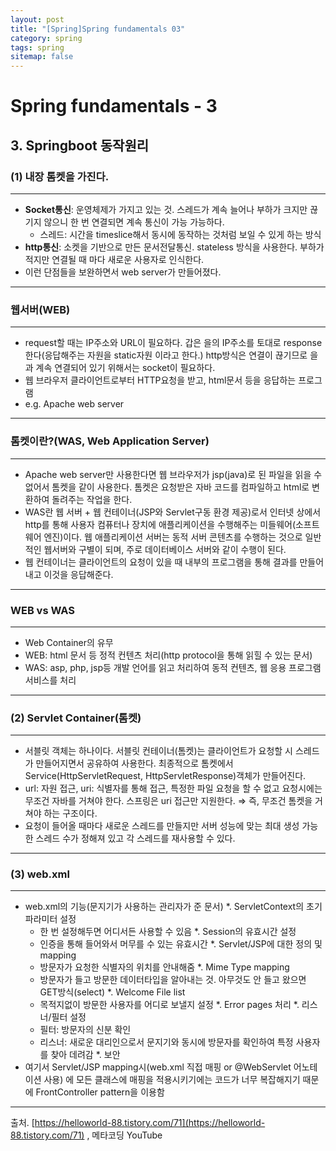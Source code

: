```yaml
---
layout: post
title: "[Spring]Spring fundamentals 03"
category: spring
tags: spring
sitemap: false
---
```

# Spring fundamentals - 3

## 3. Springboot 동작원리

### (1) 내장 톰켓을 가진다.

---

- **Socket통신**: 운영체제가 가지고 있는 것. 스레드가 계속 늘어나 부하가 크지만 끊기지 않으니 한 번 연결되면 계속 통신이 가능 가능하다.
    - 스레드: 시간을 timeslice해서 동시에 동작하는 것처럼 보일 수 있게 하는 방식
- **http통신**: 소켓을 기반으로 만든 문서전달통신. stateless 방식을 사용한다. 부하가 적지만 연결될 때 마다 새로운 사용자로 인식한다.
- 이런 단점들을 보완하면서 web server가 만들어졌다.

---

### 웹서버(WEB)

---

- request할 때는 IP주소와 URL이 필요하다. 갑은 을의 IP주소를 토대로 response한다(응답해주는 자원을 static자원 이라고 한다.) http방식은 연결이 끊기므로 을과 계속 연결되어 있기 위해서는 socket이 필요하다.
- 웹 브라우저 클라이언트로부터 HTTP요청을 받고, html문서 등을 응답하는 프로그램
- e.g. Apache web server

---

### 톰켓이란?(WAS, Web Application Server)

---

- Apache web server만 사용한다면 웹 브라우저가 jsp(java)로 된 파일을 읽을 수 없어서 톰켓을 같이 사용한다. 톰켓은 요청받은 자바 코드를 컴파일하고 html로 변환하여 돌려주는 작업을 한다.
- WAS란 웹 서버 + 웹 컨테이너(JSP와 Servlet구동 환경 제공)로서 인터넷 상에서 http를 통해 사용자 컴퓨터나 장치에 애플리케이션을 수행해주는 미들웨어(소프트웨어 엔진)이다. 웹 애플리케이션 서버는 동적 서버 콘텐츠를 수행하는 것으로 일반적인 웹서버와 구별이 되며, 주로 데이터베이스 서버와 같이 수행이 된다.
- 웹 컨테이너는 클라이언트의 요청이 있을 때 내부의 프로그램을 통해 결과를 만들어내고 이것을 응답해준다.

---

### WEB vs WAS

---

- Web Container의 유무
- WEB: html 문서 등 정적 컨텐츠 처리(http protocol을 통해 읽힐 수 있는 문서)
- WAS: asp, php, jsp등 개발 언어를 읽고 처리하여 동적 컨텐츠, 웹 응용 프로그램 서비스를 처리

---

### (2) Servlet Container(톰켓)

---

- 서블릿 객체는 하나이다. 서블릿 컨테이너(톰켓)는 클라이언트가 요청할 시 스레드가 만들어지면서 공유하여 사용한다. 최종적으로 톰켓에서 Service(HttpServletRequest, HttpServletResponse)객체가 만들어진다.
- url: 자원 접근, uri: 식별자를 통해 접근, 특정한 파일 요청을 할 수 없고 요청시에는 무조건 자바를 거쳐야 한다. 스프링은 uri 접근만 지원한다. ⇒ 즉, 무조건 톰켓을 거쳐야 하는 구조이다.
- 요청이 들어올 때마다 새로운 스레드를 만들지만 서버 성능에 맞는 최대 생성 가능한 스레드 수가 정해져 있고 각 스레드를 재사용할 수 있다.

---

### (3) web.xml

---

- web.xml의 기능(문지기가 사용하는 관리자가 준 문서)
*. ServletContext의 초기 파라미터 설정
   - 한 번 설정해두면 어디서든 사용할 수 있음
*. Session의 유효시간 설정
   - 인증을 통해 들어와서 머무를 수 있는 유효시간
*. Servlet/JSP에 대한 정의 및 mapping
   - 방문자가 요청한 식별자의 위치를 안내해줌
*. Mime Type mapping
   - 방문자가 들고 방문한 데이터타입을 알아내는 것. 아무것도 안 들고 왔으면 GET방식(select)
*. Welcome File list
   - 목적지없이 방문한 사용자를 어디로 보낼지 설정
*. Error pages 처리
*. 리스너/필터 설정
   - 필터: 방문자의 신분 확인
   - 리스너: 새로운 대리인으로서 문지기와 동시에 방문자를 확인하여 특정 사용자를 찾아 데려감
*. 보안
- 여기서 Servlet/JSP mapping시(web.xml 직접 매핑 or @WebServlet 어노테이션 사용) 에 모든 클래스에 매핑을 적용시키기에는 코드가 너무 복잡해지기 때문에 FrontController pattern을 이용함

---

 

출처. [https://helloworld-88.tistory.com/71](https://helloworld-88.tistory.com/71) , 메타코딩 YouTube